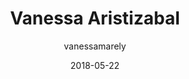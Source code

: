 ---
layout: author
title: "Vanessa Aristizabal"
author: vanessamarely
permalink: /blog/authors/vanessamarely/
date: 2018-05-22
---